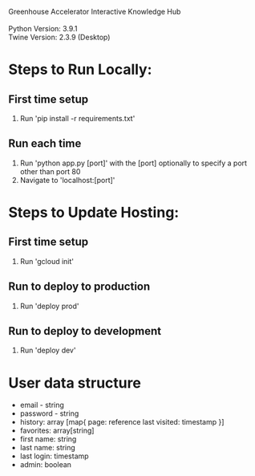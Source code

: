 Greenhouse Accelerator Interactive Knowledge Hub<br>
<br>
Python Version: 3.9.1<br>
Twine Version: 2.3.9 (Desktop)


# Steps to Run Locally:
## First time setup
1. Run 'pip install -r requirements.txt'

## Run each time
1. Run 'python app.py [port]' with the [port] optionally to specify a port other than port 80
2. Navigate to 'localhost:[port]'


# Steps to Update Hosting:
## First time setup
1. Run 'gcloud init'

## Run to deploy to production
1. Run 'deploy prod'

## Run to deploy to development
1. Run 'deploy dev'

# User data structure
- email - string
- password - string
- history: array [map{
	page: reference
	last visited: timestamp
}]
- favorites: array[string]
- first name: string
- last name: string
- last login: timestamp
- admin: boolean